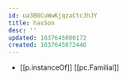 ```yaml
---
id: ua3B0CuWwKjqzaCtcJhJY
title: hasSon
desc: ''
updated: 1637645080172
created: 1637645072446
---
```




- [[p.instanceOf]] [[pc.Familial]]
